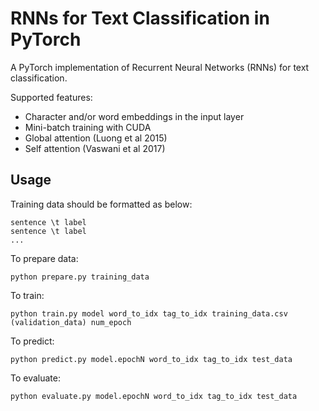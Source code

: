 # RNNs for Text Classification in PyTorch

A PyTorch implementation of Recurrent Neural Networks (RNNs) for text classification.

Supported features:
- Character and/or word embeddings in the input layer
- Mini-batch training with CUDA
- Global attention (Luong et al 2015)
- Self attention (Vaswani et al 2017)

## Usage

Training data should be formatted as below:
```
sentence \t label
sentence \t label
...
```

To prepare data:
```
python prepare.py training_data
```

To train:
```
python train.py model word_to_idx tag_to_idx training_data.csv (validation_data) num_epoch
```

To predict:
```
python predict.py model.epochN word_to_idx tag_to_idx test_data
```

To evaluate:
```
python evaluate.py model.epochN word_to_idx tag_to_idx test_data
```
